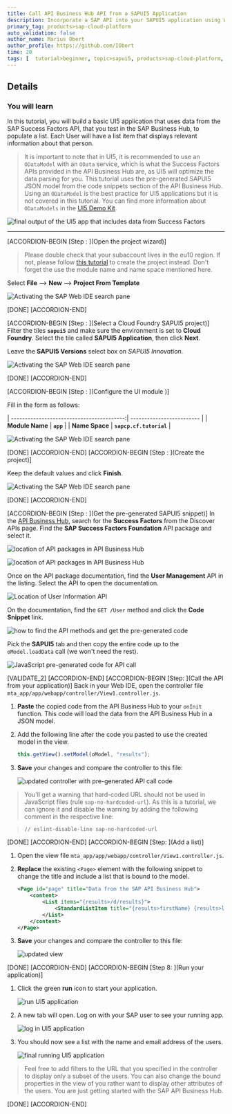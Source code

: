 ```yaml
---
title: Call API Business Hub API from a SAPUI5 Application
description: Incorporate a SAP API into your SAPUI5 application using Web IDE.
primary_tag: products>sap-cloud-platform
auto_validation: false
author_name: Marius Obert
author_profile: https://github.com/IObert
time: 20
tags: [  tutorial>beginner, topic>sapui5, products>sap-cloud-platform, products>sap-web-ide ]
---
```


## Details
### You will learn  
In this tutorial, you will build a basic UI5 application that uses data from the SAP Success Factors API, that you test in the SAP Business Hub, to populate a list. Each User will have a list item that displays relevant information about that person.

> It is important to note that in UI5, it is recommended to use an `ODataModel` with an `OData` service, which is what the Success Factors APIs provided in the API Business Hub are, as UI5 will optimize the data parsing for you. This tutorial uses the pre-generated SAPUI5 JSON model from the code snippets section of the API Business Hub. Using an `ODataModel` is the best practice for UI5 applications but it is not covered in this tutorial. You can find more information about `ODataModels` in the [UI5 Demo Kit](https://sapui5.hana.ondemand.com/#docs/guide/6c47b2b39db9404582994070ec3d57a2.html).

![final output of the UI5 app that includes data from Success Factors](final.png)

---


[ACCORDION-BEGIN [Step : ](Open the project wizard)]

> Please double check that your subaccount lives in the eu10 region. If not, please follow [this tutorial](cp-ui5-webide-new-app) to create the project instead. Don't forget the use the module name and name space mentioned here.

Select **File** --> **New** --> **Project From Template**

![Activating the SAP Web IDE search pane](create-project-from-template.png)

[DONE]
[ACCORDION-END]

[ACCORDION-BEGIN [Step : ](Select a Cloud Foundry SAPUI5 project)]
Filter the tiles **`sapui5`** and make sure the environment is set to **Cloud Foundry**. Select the tile called **SAPUI5 Application**, then click **Next**.

Leave the **SAPUI5 Versions** select box on *SAPUI5 Innovation*.

![Activating the SAP Web IDE search pane](select-sapui5-application.png)

[DONE]
[ACCORDION-END]

[ACCORDION-BEGIN [Step : ](Configure the UI module )]

Fill in the form as follows:

| -----------------------------------------:| ------------------------- |
| **Module Name**                           | **`app`**              |
| **Name Space**                            | **`sapcp.cf.tutorial`**   |

![Activating the SAP Web IDE search pane](fill-in-form.png)


[DONE]
[ACCORDION-END]
[ACCORDION-BEGIN [Step : ](Create the project)]

Keep the default values and click **Finish**.

![Activating the SAP Web IDE search pane](finish-form.png)


[DONE]
[ACCORDION-END]

[ACCORDION-BEGIN [Step : ](Get the pre-generated SAPUI5 snippet)]
In the [API Business Hub](https://api.sap.com), search for the **Success Factors** from the Discover APIs page. Find the **SAP Success Factors Foundation** API package and select it.

![location of API packages in API Business Hub](10.png)

![location of API packages in API Business Hub](10b.png)

Once on the API package documentation, find the **User Management** API in the listing. Select the API to open the documentation.

![Location of User Information API](11.png)

On the documentation, find the `GET /User` method and click the **Code Snippet** link.

![how to find the API methods and get the pre-generated code](abh-method.png)

Pick the **SAPUI5** tab and then copy the entire code up to the `oModel.loadData` call (we won't need the rest).

![JavaScript pre-generated code for API call](abh-snippet.png)

[VALIDATE_2]
[ACCORDION-END]
[ACCORDION-BEGIN [Step: ](Call the API from your application)]
Back in your Web IDE, open the controller file `mta_app/app/webapp/controller/View1.controller.js`.

1. **Paste** the copied code from the API Business Hub to your `onInit` function. This code will load the data from the API Business Hub in a JSON model.
2. Add the following line after the code you pasted to use the created model in the view.
    ```JavaScript
    this.getView().setModel(oModel, "results");
    ```
3. **Save** your changes and compare the controller to this file:

    ![updated controller with pre-generated API call code](14.png)

> You'll get a warning that hard-coded URL should not be used in JavaScript files (rule `sap-no-hardcoded-url`). As this is a tutorial, we can ignore it and disable the warning by adding the following comment in the respective line:

> `// eslint-disable-line sap-no-hardcoded-url`



[DONE]
[ACCORDION-END]
[ACCORDION-BEGIN [Step: ](Add a list)]

1. Open the view file `mta_app/app/webapp/controller/View1.controller.js`.
2. **Replace** the existing `<Page>` element with the following snippet to change the title and include a list that is bound to the model.
    ```XML
    <Page id="page" title="Data from the SAP API Business Hub">
    	<content>
    		<List items="{results>/d/results}">
    			<StandardListItem title="{results>firstName} {results>lastName}" description="{results>email}"/>
    		</List>
    	</content>
    </Page>
    ```
3. **Save** your changes and compare the controller to this file:

    ![updated view](view.png)

[DONE]
[ACCORDION-END]
[ACCORDION-BEGIN [Step 8: ](Run your application)]
1. Click the green **run** icon to start your application.

    ![run UI5 application](run.png)

2. A new tab will open. Log on with your SAP user to see your running app.

    ![log in UI5 application](login.png)

3. You should now see a list with the name and email address of the users.

    ![final running UI5 application](final.png)

> Feel free to add filters to the URL that you specified in the controller to display only a subset of the users. You can also change the bound properties in the view of you rather want to display other attributes of the users. You are just getting started with the SAP API Business Hub.

[DONE]
[ACCORDION-END]
